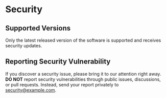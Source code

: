 Security
========


Supported Versions
------------------

Only the latest released version of the software is supported
and receives security updates.


Reporting Security Vulnerability
--------------------------------

If you discover a security issue, please bring it to our attention right
away.  **DO NOT** report security vulnerabilities through public issues,
discussions, or pull requests.
Instead, send your report privately to <security@example.com>.
